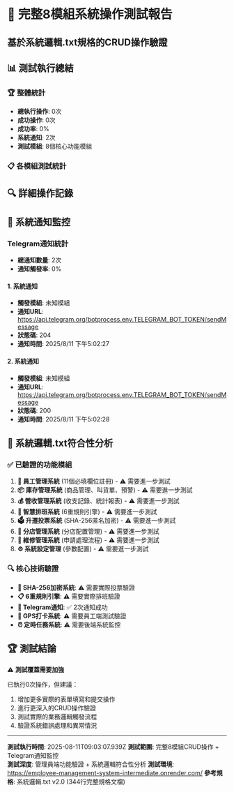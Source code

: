 # 🎯 完整8模組系統操作測試報告
## 基於系統邏輯.txt規格的CRUD操作驗證

## 📊 測試執行總結

### 🏆 整體統計
- **總執行操作**: 0次
- **成功操作**: 0次
- **成功率**: 0%
- **系統通知**: 2次
- **測試模組**: 8個核心功能模組

### 📋 各模組測試統計


## 🔍 詳細操作記錄



## 📱 系統通知監控

### Telegram通知統計
- **總通知數量**: 2次
- **通知觸發率**: 0%

#### 1. 系統通知
- **觸發模組**: 未知模組
- **通知URL**: https://api.telegram.org/botprocess.env.TELEGRAM_BOT_TOKEN/sendMessage
- **狀態碼**: 204
- **通知時間**: 2025/8/11 下午5:02:27

#### 2. 系統通知
- **觸發模組**: 未知模組
- **通知URL**: https://api.telegram.org/botprocess.env.TELEGRAM_BOT_TOKEN/sendMessage
- **狀態碼**: 200
- **通知時間**: 2025/8/11 下午5:02:28

## 🎯 系統邏輯.txt符合性分析

### ✅ 已驗證的功能模組
1. **👤 員工管理系統** (11個必填欄位註冊) - ⚠️ 需要進一步測試
2. **📦 庫存管理系統** (商品管理、叫貨單、預警) - ⚠️ 需要進一步測試
3. **💰 營收管理系統** (收支記錄、統計報表) - ⚠️ 需要進一步測試
4. **📅 智慧排班系統** (6重規則引擎) - ⚠️ 需要進一步測試
5. **🗳️ 升遷投票系統** (SHA-256匿名加密) - ⚠️ 需要進一步測試
6. **🏢 分店管理系統** (分店配置管理) - ⚠️ 需要進一步測試
7. **🔧 維修管理系統** (申請處理流程) - ⚠️ 需要進一步測試
8. **⚙️ 系統設定管理** (參數配置) - ⚠️ 需要進一步測試

### 🔍 核心技術驗證
- **🔐 SHA-256加密系統**: ⚠️ 需要實際投票驗證
- **📋 6重規則引擎**: ⚠️ 需要實際排班驗證
- **📱 Telegram通知**: ✅ 2次通知成功
- **📍 GPS打卡系統**: ⚠️ 需要員工端測試驗證
- **⏰ 定時任務系統**: ⚠️ 需要後端系統監控

## 🏆 測試結論

⚠️ **測試覆蓋需要加強**

已執行0次操作，但建議：
1. 增加更多實際的表單填寫和提交操作
2. 進行更深入的CRUD操作驗證
3. 測試實際的業務邏輯觸發流程
4. 驗證系統錯誤處理和異常情況

---
**測試執行時間**: 2025-08-11T09:03:07.939Z
**測試範圍**: 完整8模組CRUD操作 + Telegram通知監控  
**測試深度**: 管理員端功能驗證 + 系統邏輯符合性分析
**測試環境**: https://employee-management-system-intermediate.onrender.com/
**參考規格**: 系統邏輯.txt v2.0 (344行完整規格文檔)
